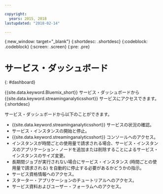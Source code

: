 ```yaml
---

copyright:
  years: 2015, 2018
lastupdated: "2018-02-14"

---
```


<!-- Attribute definitions -->
{:new_window: target="_blank"}
{:shortdesc: .shortdesc}
{:codeblock: .codeblock}
{:screen: .screen}
{:pre: .pre}

# サービス・ダッシュボード
{: #dashboard}

{{site.data.keyword.Bluemix_short}} サービス・ダッシュボードから {{site.data.keyword.streaminganalyticsshort}} サービスにアクセスできます。
{:shortdesc}

サービス・ダッシュボードから以下のことができます。

* {{site.data.keyword.streaminganalyticsshort}} サービスの状況の確認。
* サービス・インスタンスの開始と停止。
* {{site.data.keyword.streaminganalyticsshort}} コンソールへのアクセス。
* インスタンスが時間ごとの使用量で請求される場合、サービス・インスタンスのアプリケーション・ノードを追加または削除することによるサービス・インスタンスのサイズ変更。
* 長期間ジョブが実行されない場合にサービス・インスタンス (時間ごとの使用量で請求される) を自動的に停止する必要があるかどうかの指示。
* サービス資格情報へのアクセス。
* スターター・アプリケーションのチュートリアルへのアクセス。
* サービス資料およびユーザー・フォーラムへのアクセス。
